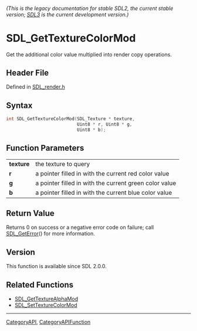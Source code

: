 ###### (This is the legacy documentation for stable SDL2, the current stable version; [SDL3](https://wiki.libsdl.org/SDL3/) is the current development version.)
# SDL_GetTextureColorMod

Get the additional color value multiplied into render copy operations.

## Header File

Defined in [SDL_render.h](https://github.com/libsdl-org/SDL/blob/SDL2/include/SDL_render.h)

## Syntax

```c
int SDL_GetTextureColorMod(SDL_Texture * texture,
                           Uint8 * r, Uint8 * g,
                           Uint8 * b);

```

## Function Parameters

|                 |                                                        |
| --------------- | ------------------------------------------------------ |
| **texture**     | the texture to query                                   |
| **r**           | a pointer filled in with the current red color value   |
| **g**           | a pointer filled in with the current green color value |
| **b**           | a pointer filled in with the current blue color value  |

## Return Value

Returns 0 on success or a negative error code on failure; call
[SDL_GetError](SDL_GetError)() for more information.

## Version

This function is available since SDL 2.0.0.

## Related Functions

* [SDL_GetTextureAlphaMod](SDL_GetTextureAlphaMod)
* [SDL_SetTextureColorMod](SDL_SetTextureColorMod)

----
[CategoryAPI](CategoryAPI), [CategoryAPIFunction](CategoryAPIFunction)


